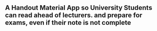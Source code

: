 ## A Handout Material App so University Students can read ahead of lecturers. and prepare for exams, even if their note is not complete 